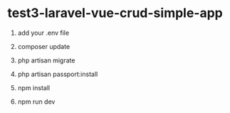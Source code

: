 # test3-laravel-vue-crud-simple-app

1) add your .env file

2) composer update

3) php artisan migrate 

4) php artisan passport:install

5) npm install

6) npm run dev
